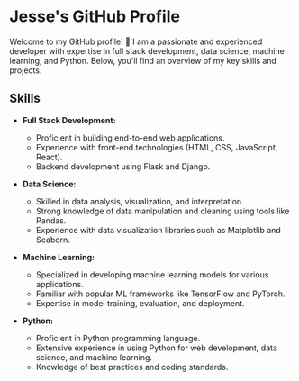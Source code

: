 # Jesse's GitHub Profile

Welcome to my GitHub profile! 👋 I am a passionate and experienced developer with expertise in full stack development, data science, machine learning, and Python. Below, you'll find an overview of my key skills and projects.

## Skills

- **Full Stack Development:**
  - Proficient in building end-to-end web applications.
  - Experience with front-end technologies (HTML, CSS, JavaScript, React).
  - Backend development using Flask and Django.

- **Data Science:**
  - Skilled in data analysis, visualization, and interpretation.
  - Strong knowledge of data manipulation and cleaning using tools like Pandas.
  - Experience with data visualization libraries such as Matplotlib and Seaborn.

- **Machine Learning:**
  - Specialized in developing machine learning models for various applications.
  - Familiar with popular ML frameworks like TensorFlow and PyTorch.
  - Expertise in model training, evaluation, and deployment.

- **Python:**
  - Proficient in Python programming language.
  - Extensive experience in using Python for web development, data science, and machine learning.
  - Knowledge of best practices and coding standards.
